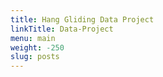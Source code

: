 ```yaml
---
title: Hang Gliding Data Project
linkTitle: Data-Project
menu: main
weight: -250
slug: posts
---
```

